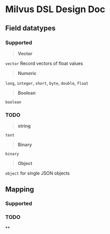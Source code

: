 # Milvus DSL Design Doc

## Field datatypes

### Supported

> **Vector**

`vector` Record vectors of float values

> **Numeric**

`long`, `integer`, `short`, `byte`, `double`, `float`

> **Boolean**

`boolean`

### TODO

> **string**

`text`

> **Binary**

`binary`

> **Object**

`object` for single JSON objects

## Mapping

### Supported

### TODO

**


```
```
